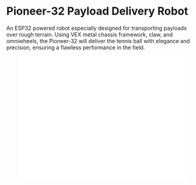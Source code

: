 # Pioneer-32 Payload Delivery Robot
An ESP32 powered robot especially designed for transporting payloads over rough terrain.
Using VEX metal chassis framework, claw, and omniwheels, the Pioneer-32 will deliver the tennis ball with elegance and precision, ensuring a flawless performance in the field.


<p align="center">
  <img src="PioneerLogo.svg" alt="Pioneer Logo"/>
</p>
